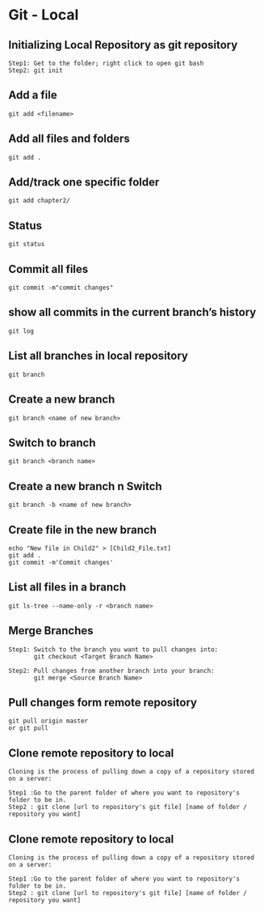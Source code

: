 # Git - Local

## Initializing Local Repository as git repository
```
Step1: Get to the folder; right click to open git bash
Step2: git init
```
## Add a file
```
git add <filename>
```
## Add all files and folders
```
git add .
```
## Add/track one specific folder 
```
git add chapter2/
```
## Status
```
git status
```
## Commit all files 
```
git commit -m"commit changes"
```
## show all commits in the current branch’s history
```
git log
```
## List all branches in local repository
```
git branch
```
## Create a new branch
```
git branch <name of new branch>
```
## Switch to branch
```
git branch <branch name>
```
## Create a new branch n Switch
```
git branch -b <name of new branch>
```
## Create file in the new branch
```
echo "New file in Child2" > [Child2_File.txt]
git add .
git commit -m'Commit changes'
```
## List all files in a branch
```
git ls-tree --name-only -r <branch name>    
```
## Merge Branches
```
Step1: Switch to the branch you want to pull changes into: 
       git checkout <Target Branch Name>
       
Step2: Pull changes from another branch into your branch: 
       git merge <Source Branch Name>
```
## Pull changes form remote repository
```
git pull origin master
or git pull
```
## Clone remote repository to local
```
Cloning is the process of pulling down a copy of a repository stored on a server:

Step1 :Go to the parent folder of where you want to repository's folder to be in.
Step2 : git clone [url to repository's git file] [name of folder / repository you want]
```
## Clone remote repository to local
```
Cloning is the process of pulling down a copy of a repository stored on a server:

Step1 :Go to the parent folder of where you want to repository's folder to be in.
Step2 : git clone [url to repository's git file] [name of folder / repository you want]
```
